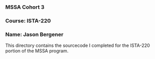 ### MSSA Cohort 3
### Course: ISTA-220
### Name: Jason Bergener

This directory contains the sourcecode I completed for the ISTA-220 portion of the MSSA program.
